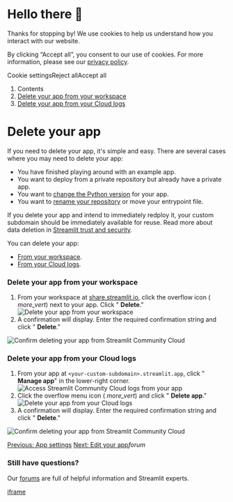 # Hello there 👋

Thanks for stopping by! We use cookies to help us understand how you interact with our website.

By clicking “Accept all”, you consent to our use of cookies. For more information, please see our [privacy policy](https://docs.streamlit.io/deploy/streamlit-community-cloud/manage-your-app/www.streamlit.io/privacy-policy).

Cookie settingsReject allAccept all

1. Contents
2. [Delete your app from your workspace](https://docs.streamlit.io/deploy/streamlit-community-cloud/manage-your-app/delete-your-app#delete-your-app-from-your-workspace)
3. [Delete your app from your Cloud logs](https://docs.streamlit.io/deploy/streamlit-community-cloud/manage-your-app/delete-your-app#delete-your-app-from-your-cloud-logs)

# Delete your app

If you need to delete your app, it's simple and easy. There are several cases where you may need to delete your app:

- You have finished playing around with an example app.
- You want to deploy from a private repository but already have a private app.
- You want to [change the Python version](https://docs.streamlit.io/deploy/streamlit-community-cloud/manage-your-app/upgrade-python) for your app.
- You want to [rename your repository](https://docs.streamlit.io/deploy/streamlit-community-cloud/manage-your-app/rename-your-app) or move your entrypoint file.

If you delete your app and intend to immediately redploy it, your custom subdomain should be immediately available for reuse. Read more about data deletion in [Streamlit trust and security](https://docs.streamlit.io/deploy/streamlit-community-cloud/get-started/trust-and-security#data-deletion).

You can delete your app:

- [From your workspace](https://docs.streamlit.io/deploy/streamlit-community-cloud/manage-your-app/delete-your-app#delete-your-app-from-your-workspace).
- [From your Cloud logs](https://docs.streamlit.io/deploy/streamlit-community-cloud/manage-your-app/delete-your-app#delete-your-app-from-your-cloud-logs).

### Delete your app from your workspace

1. From your workspace at [share.streamlit.io](https://share.streamlit.io/), click the overflow icon ( _more\_vert_) next to your app. Click " **Delete**."
![Delete your app from your workspace](https://docs.streamlit.io/images/streamlit-community-cloud/workspace-app-delete.png)
2. A confirmation will display. Enter the required confirmation string and click " **Delete**."

![Confirm deleting your app from Streamlit Community Cloud](https://docs.streamlit.io/images/streamlit-community-cloud/workspace-app-delete-confirm.png)


### Delete your app from your Cloud logs

1. From your app at `<your-custom-subdomain>.streamlit.app`, click " **Manage app**" in the lower-right corner.
![Access Streamlit Community Cloud logs from your app](https://docs.streamlit.io/images/streamlit-community-cloud/cloud-logs-open.png)
2. Click the overflow menu icon ( _more\_vert_) and click " **Delete app**."
![Delete your app from your Cloud logs](https://docs.streamlit.io/images/streamlit-community-cloud/cloud-logs-menu-delete.png)
3. A confirmation will display. Enter the required confirmation string and click " **Delete**."


![Confirm deleting your app from Streamlit Community Cloud](https://docs.streamlit.io/images/streamlit-community-cloud/workspace-app-delete-confirm.png)

[Previous: App settings](https://docs.streamlit.io/deploy/streamlit-community-cloud/manage-your-app/app-settings) [Next: Edit your app](https://docs.streamlit.io/deploy/streamlit-community-cloud/manage-your-app/edit-your-app)_forum_

### Still have questions?

Our [forums](https://discuss.streamlit.io/) are full of helpful information and Streamlit experts.

[iframe](https://www.google.com/recaptcha/enterprise/anchor?ar=1&k=6Lck4YwlAAAAAEIE1hR--varWp0qu9F-8-emQn2v&co=aHR0cHM6Ly9kb2NzLnN0cmVhbWxpdC5pbzo0NDM.&hl=en&v=J79K9xgfxwT6Syzx-UyWdD89&size=invisible&cb=grt9vjya56ug)
